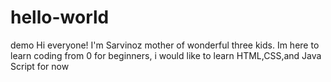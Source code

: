 # hello-world
demo
Hi everyone!
I'm Sarvinoz mother of wonderful three kids.
Im here to learn coding from 0 for beginners, i would like to learn HTML,CSS,and Java Script for now
